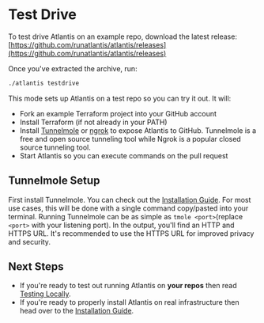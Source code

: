 # Test Drive
To test drive Atlantis on an example repo, download the latest release:
[https://github.com/runatlantis/atlantis/releases](https://github.com/runatlantis/atlantis/releases)

Once you've extracted the archive, run:
```bash
./atlantis testdrive
```

This mode sets up Atlantis on a test repo so you can try it out. It will:
- Fork an example Terraform project into your GitHub account
- Install Terraform (if not already in your PATH)
- Install [Tunnelmole](https://tunnelmole.com/docs) or [ngrok](https://ngrok.com/) to expose Atlantis to GitHub. Tunnelmole is a free and open source tunneling tool while Ngrok is a popular closed source tunneling tool.
- Start Atlantis so you can execute commands on the pull request

## Tunnelmole Setup
First install Tunnelmole. You can check out the [Installation Guide](https://tunnelmole.com/docs/#installation). For most use cases, this will be done with a single command copy/pasted into your terminal. Running Tunnelmole can be as simple as `tmole <port>`(replace `<port>` with your listening port). In the output, you'll find an HTTP and HTTPS URL. It's recommended to use the HTTPS URL for improved privacy and security.

## Next Steps
* If you're ready to test out running Atlantis on **your repos** then read [Testing Locally](testing-locally.html).
* If you're ready to properly install Atlantis on real infrastructure then head over to the [Installation Guide](/docs/installation-guide.html).
